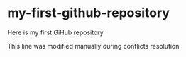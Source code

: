 # my-first-github-repository
Here is my first GiHub repository

This line was modified manually during conflicts resolution